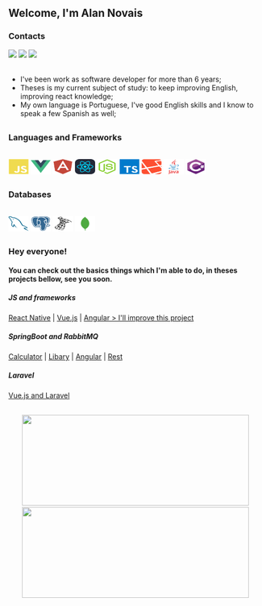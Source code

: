 ## Welcome, I'm Alan Novais ##

<div>
  <h3>Contacts</h3>
  <a href="https://www.linkedin.com/in/alan-novais-866803a0/" target="_blank"><img src="https://img.shields.io/badge/LinkedIn-0077B5?style=for-the-badge&logo=linkedin&logoColor=white"></a>
  <a href="https://wa.me/5571981427074?text=Hello%20I%20found%20your%20profile%20on%20GitHub%2C%20I%27d%20like%20to%20talk%20with%20you" target="_blank"><img     src="https://img.shields.io/badge/WhatsApp-25D366?style=for-the-badge&logo=whatsapp&logoColor=white"></a>
  <a href="mailto:alannovais08@gmail.com?subject=Let%27s%20gonna%20talk" target="_blank"><img src="https://img.shields.io/badge/Gmail-D14836?style=for-the-badge&logo=gmail&logoColor=white"></a>  
</div>

<div><br></div>

- I've been work as software developer for more than 6 years;
- Theses is my current subject of study: to keep improving English, improving react knowledge;
- My own language is Portuguese, I've good English skills and I know to speak a few Spanish as well;

##

### Languages and Frameworks

<div style="display: inline_block"><br>
  <img align="center" alt="alan-Js" height="30" width="40" src="https://raw.githubusercontent.com/devicons/devicon/master/icons/javascript/javascript-plain.svg">
  <img align="center" alt="alan-Vue" height="30" width="40" src="https://raw.githubusercontent.com/devicons/devicon/master/icons/vuejs/vuejs-original.svg">
  <img align="center" alt="alan-Angular" height="30" width="40" src="https://raw.githubusercontent.com/devicons/devicon/master/icons/angularjs/angularjs-plain.svg">
  <img align="center" alt="alan-Reactjs" height="30" width="40" src="https://github.com/tandpfun/skill-icons/blob/main/icons/React-Dark.svg">  
  <img align="center" alt="alan-Nodejs" height="30" width="40" src="https://raw.githubusercontent.com/devicons/devicon/master/icons/nodejs/nodejs-plain.svg">  
  <img align="center" alt="alan-Ts" height="30" width="40" src="https://raw.githubusercontent.com/devicons/devicon/master/icons/typescript/typescript-plain.svg">  
  <img align="center" alt="alan-Laravel" height="30" width="40" src="https://raw.githubusercontent.com/devicons/devicon/master/icons/laravel/laravel-plain.svg">
  <img align="center" alt="alan-Java" height="30" width="40" src="https://raw.githubusercontent.com/devicons/devicon/master/icons/java/java-original-wordmark.svg">
  <img align="center" alt="alan-Csharp" height="30" width="40" src="https://raw.githubusercontent.com/devicons/devicon/master/icons/csharp/csharp-original.svg">
</div>

##

### Databases

<div style="display: inline_block"><br>
  <img align="center" alt="alan-Mysql" height="30" width="40" src="https://raw.githubusercontent.com/devicons/devicon/master/icons/mysql/mysql-plain.svg">
  <img align="center" alt="alan-Postgresql" height="30" width="40" src="https://raw.githubusercontent.com/devicons/devicon/master/icons/postgresql/postgresql-plain.svg">
  <img align="center" alt="alan-SqlServer" height="30" width="40"   src="https://raw.githubusercontent.com/devicons/devicon/master/icons/microsoftsqlserver/microsoftsqlserver-plain.svg">
  <img align="center" alt="alan-Mongo" height="30" width="40" src="https://raw.githubusercontent.com/devicons/devicon/master/icons/mongodb/mongodb-plain.svg">  
</div>

##

### Hey everyone!

#### You can check out the basics things which I'm able to do, in theses projects bellow, see you soon.

<div>
  <div>
    <h5>JS and frameworks</h5>
    <a href="https://github.com/alannovais/react-natitve-review">React Native</a>
    | <a href="https://github.com/alannovais/review-vue3-project">Vue.js</a>
    | <a href="https://github.com/alannovais/angular-chatbot">Angular > I'll improve this project</a>
  </div>
  <div>
    <h5>SpringBoot and RabbitMQ</h5>
    <a href="https://github.com/alannovais/wit-calculator">Calculator</a> |
    <a href="https://github.com/alannovais/wit-library">Libary</a> |
    <a href="https://github.com/alannovais/wit-angular">Angular</a> |
    <a href="https://github.com/alannovais/wit-rest">Rest</a>
  </div>
  <div>
    <h5>Laravel</h5>
    <a href="https://github.com/alannovais/avansys-28-09">Vue.js and Laravel</a>
  </div>
</div>

##

<div style="display: inline_block" align="center">
  <img height="180em" width="450" src="https://github-readme-stats-git-masterrstaa-rickstaa.vercel.app/api?username=alannovais&&show_icons=true&theme=transparent&include_all_commits=true&count_private=true"/>
  <img height="180em" width="450" src="https://github-readme-stats-git-masterrstaa-rickstaa.vercel.app/api?username=alannovais&layout=compact&langs_count=7&theme=dracula&theme=transparent"/>
  </div>
</div>
